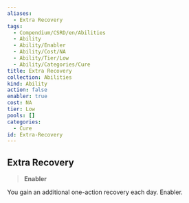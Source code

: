 ```yaml
---
aliases:
  - Extra Recovery
tags:
  - Compendium/CSRD/en/Abilities
  - Ability
  - Ability/Enabler
  - Ability/Cost/NA
  - Ability/Tier/Low
  - Ability/Categories/Cure
title: Extra Recovery
collection: Abilities
kind: Ability
action: false
enabler: true
cost: NA
tier: Low
pools: []
categories:
  - Cure
id: Extra-Recovery
---
```

## Extra Recovery    
>**Enabler**  
    
You gain an additional one-action recovery each day. Enabler.
